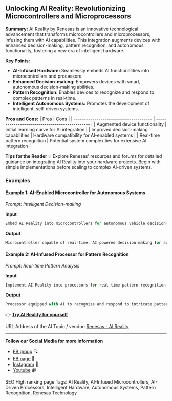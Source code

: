 
## Unlocking AI Reality: Revolutionizing Microcontrollers and Microprocessors

**Summary:** AI Reality by Renesas is an innovative technological advancement that transforms microcontrollers and microprocessors, infusing them with AI capabilities. This integration augments devices with enhanced decision-making, pattern recognition, and autonomous functionality, fostering a new era of intelligent hardware.

**Key Points:**
- **AI-Infused Hardware:** Seamlessly embeds AI functionalities into microcontrollers and processors.
- **Enhanced Decision-making:** Empowers devices with smart, autonomous decision-making abilities.
- **Pattern Recognition:** Enables devices to recognize and respond to complex patterns in real-time.
- **Intelligent Autonomous Systems:** Promotes the development of intelligent, self-driven systems.

**Pros and Cons:**
| Pros                                   | Cons                                          |
| -------------------------------------- | ---------------------------------------------- |
| Augmented device functionality          | Initial learning curve for AI integration      |
| Improved decision-making capabilities   | Hardware compatibility for AI-enabled systems  |
| Real-time pattern recognition           | Potential system complexities for extensive AI integration |

**Tips for the Reader** 💡
Explore Renesas' resources and forums for detailed guidance on integrating AI Reality into your hardware projects. Begin with simple implementations before scaling to complex AI-driven systems.

### Examples

#### Example 1: AI-Enabled Microcontroller for Autonomous Systems
*Prompt: Intelligent Decision-making*

**Input**
```dart
Embed AI Reality into microcontrollers for autonomous vehicle decision-making.
```

**Output**
```dart
Microcontroller capable of real-time, AI-powered decision-making for autonomous vehicles.
```

#### Example 2: AI-Infused Processor for Pattern Recognition
*Prompt: Real-time Pattern Analysis*

**Input**
```dart
Implement AI Reality into processors for real-time pattern recognition in industrial machinery.
```

**Output**
```dart
Processor equipped with AI to recognize and respond to intricate patterns in industrial processes.
```

👉 [**Try AI Reality for yourself**](https://www.renesas.com/us/en/products/microcontrollers-microprocessors/reality-ai)

URL Address of the AI Topic / vendor: [Renesas - AI Reality](https://www.renesas.com/us/en/products/microcontrollers-microprocessors/reality-ai)

---

**Follow our Social Media for more information**
- [FB group](https://www.facebook.com/groups/trionxai) 🔍
- [FB page](https://www.facebook.com/ai.trionxai) 📘
- [Instagram](https://www.instagram.com/trionxai/) 📸
- [Youtube](https://www.youtube.com/@robotdocs/) 📹

SEO High ranking page Tags: AI Reality, AI-Infused Microcontrollers, AI-Driven Processors, Intelligent Hardware, Autonomous Systems, Pattern Recognition, Renesas Technology
